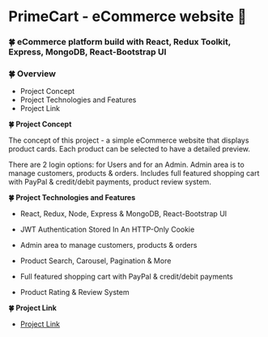 # PrimeCart - eCommerce website :seedling:

### :four_leaf_clover: eCommerce platform build with React, Redux Toolkit, Express, MongoDB, React-Bootstrap UI

### :four_leaf_clover: Overview

- Project Concept
- Project Technologies and Features
- Project Link

**:four_leaf_clover: Project Concept**

The concept of this project - a simple eCommerce website that displays product cards. Each product can be selected to have a detailed preview.

There are 2 login options: for Users and for an Admin. Admin area is to manage customers, products & orders. Includes full featured shopping cart with PayPal & credit/debit payments, product review system.

**:four_leaf_clover: Project Technologies and Features**

- React, Redux, Node, Express & MongoDB, React-Bootstrap UI

- JWT Authentication Stored In An HTTP-Only Cookie

- Admin area to manage customers, products & orders

- Product Search, Carousel, Pagination & More

- Full featured shopping cart with PayPal & credit/debit payments

- Product Rating & Review System

**:four_leaf_clover: Project Link**

- [Project Link]()
